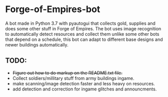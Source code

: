 # Forge-of-Empires-bot
A bot made in Python 3.7 with pyautogui that collects gold, supplies and does some other stuff in Forge of Empires. The bot uses image recognition to automatically detect resources and collect them unlike some other bots that depend on a schedule, this bot can adapt to different base designs and newer buildings automatically.

## TODO:

* ~~Figure out how to do markup on the README.txt file.~~
* Collect soldiers/millitary stuff from army buildings ingame.
* make scanning/image detection faster and less heavy on resources.
* add detection and correction for ingame glitches and announcments.



